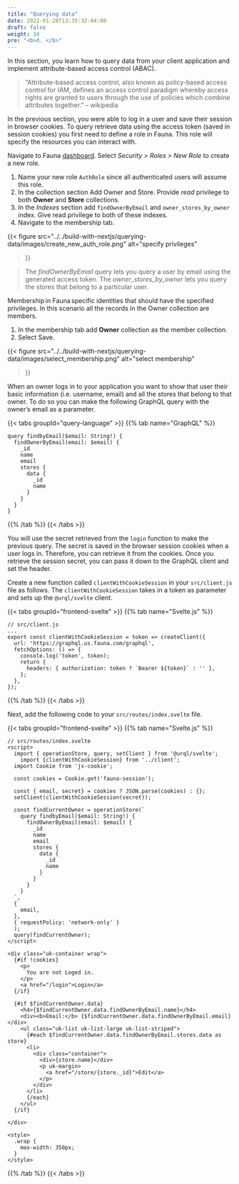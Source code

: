 ```yaml
---
title: "Querying data"
date: 2022-01-28T13:35:32-04:00
draft: false
weight: 34
pre: "<b>d. </b>"
---
```


In this section, you learn how to query data from your client application and implement attribute-based access control (ABAC).

> “Attribute-based access control, also known as policy-based access control for IAM, defines an access control paradigm whereby access rights are granted to users through the use of policies which combine attributes together.” – wikipedia

In the previous section, you were able to log in a user and save their session in browser cookies. To query retrieve data using the access token (saved in session cookies) you first need to define a role in Fauna. This role will specify the resources you can interact with. 

Navigate to Fauna [dashboard](https://dashboard.fauna.com/accounts/login). Select *Security > Roles > New Role* to create a new role.

1. Name your new role `AuthRole` since all authenticated users will assume this role. 
1. In the collection section Add Owner and Store. Provide *read* privilege to both **Owner** and **Store** collections. 
1. In the *Indexes* section add `findOwnerByEmail` and `owner_stores_by_owner` index. Give read privilege to both of these indexes.
2. Navigate to the membership tab.
 
{{< figure
  src="../../build-with-nextjs/querying-data/images/create_new_auth_role.png" 
  alt="specify privileges"
>}}

> The *findOwnerByEmail* query lets you query a user by email using the generated access token. The *owner_stores_by_owner* lets you query the stores that belong to a particular user.

Membership in Fauna specific identities that should have the specified privileges. In this scenario all the records in the Owner collection are members.

1. In the membership tab add **Owner** collection as the member collection. 
2. Select Save.


{{< figure
  src="../../build-with-nextjs/querying-data/images/select_membership.png" 
  alt="select membership"
>}}

When an owner logs in to your application you want to show that user their basic information (i.e. username, email) and all the stores that belong to that owner. To do so you can make the following GraphQL query with the owner’s email as a parameter.

{{< tabs groupId="query-language" >}}
{{% tab name="GraphQL" %}}
```gql
query findbyEmail($email: String!) {
  findOwnerByEmail(email: $email) {
    _id
    name
    email
    stores {
      data {
        _id
        name
      }
    }
  }
}
```
{{% /tab %}}
{{< /tabs >}}

You will use the secret retrieved from the `login` function to make the previous query. The secret is saved in the browser session cookies when a user logs in. Therefore, you can retrieve it from the cookies. Once you retrieve the session secret, you can pass it down to the GraphQL client and set the header.

Create a new function called `clientWithCookieSession` in your `src/client.js` file as follows. The `clientWithCookieSession` takes in a token as parameter and sets up the `@urql/svelte` client.


{{< tabs groupId="frontend-svelte" >}}
{{% tab name="Svelte.js" %}}
```svelte
// src/client.js
...
export const clientWithCookieSession = token => createClient({
  url: 'https://graphql.us.fauna.com/graphql',
  fetchOptions: () => {
    console.log('token', token);
    return {
      headers: { authorization: token ? `Bearer ${token}` : '' },
    };
  },
});
```
{{% /tab %}}
{{< /tabs >}}

Next, add the following code to your `src/routes/index.svelte` file.

{{< tabs groupId="frontend-svelte" >}}
{{% tab name="Svelte.js" %}}
```svelte
// src/routes/index.svelte
<script>
  import { operationStore, query, setClient } from '@urql/svelte';
	import {clientWithCookieSession} from '../client';
  import Cookie from 'js-cookie';

  const cookies = Cookie.get('fauna-session');

  const { email, secret} = cookies ? JSON.parse(cookies) : {};
  setClient(clientWithCookieSession(secret));

  const findCurrentOwner = operationStore(`
    query findbyEmail($email: String!) {
      findOwnerByEmail(email: $email) {
        _id
        name
        email
        stores {
          data {
            _id
            name
          }
        }
      }
    }
  `,
  {
    email,
  },
  { requestPolicy: 'network-only' }
  );
  query(findCurrentOwner);
</script>

<div class="uk-container wrap">
  {#if !cookies}
    <p>
      You are not Loged in.
    </p>
    <a href="/login">Login</a>
  {/if}

  {#if $findCurrentOwner.data}
    <h4>{$findCurrentOwner.data.findOwnerByEmail.name}</h4>
    <div><b>Email:</b> {$findCurrentOwner.data.findOwnerByEmail.email}</div>
    <ul class="uk-list uk-list-large uk-list-striped">
      {#each $findCurrentOwner.data.findOwnerByEmail.stores.data as store}
      <li>
        <div class="container">
          <div>{store.name}</div>
          <p uk-margin>
            <a href="/store/{store._id}">Edit</a>
          </p>
        </div>
      </li>
      {/each}
    </ul>
  {/if}

</div>

<style>
  .wrap {
    max-width: 350px;
  }
</style>

```
{{% /tab %}}
{{< /tabs >}}